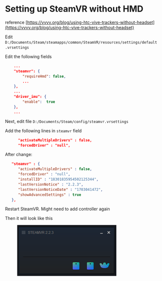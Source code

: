 # Setting up SteamVR without HMD



reference [https://vvvv.org/blog/using-htc-vive-trackers-without-headset](https://vvvv.org/blog/using-htc-vive-trackers-without-headset)



Edit `D:/Documents/Steam/steamapps/common/SteamVR/resources/settings/default.vrsettings`

Edit the following fields

```json
    ...
    "steamvr": {
        "requireHmd": false,
        ...
    },
    ...  
    "driver_imu": {
        "enable":  true
    },
    ...

```



Next, edit file `D:/Documents/Steam/config/steamvr.vrsettings`

Add the following lines in `steamvr` field

```json
      "activateMultipleDrivers" : false,
      "forcedDriver" : "null",
```



After change:

```json
   "steamvr" : {
      "activateMultipleDrivers" : false,
      "forcedDriver" : "null",
      "installID" : "18301835954502125344",
      "lastVersionNotice" : "2.2.3",
      "lastVersionNoticeDate" : "1703041472",
      "showAdvancedSettings" : true
   },
```



Restart SteamVR. Might need to add controller again



Then it will look like this



<figure><img src="../.gitbook/assets/image (200).png" alt=""><figcaption></figcaption></figure>







